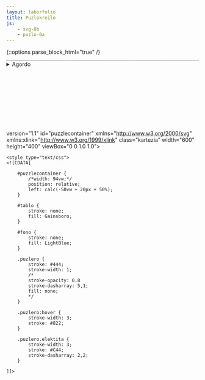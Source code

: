 ```yaml
---
layout: laborfolio
title: Puzlokreilo
js:
    - svg-0b
    - puzlo-0a
---
```


<!-- 

- travidebligi la fonon per masko: https://developer.mozilla.org/en-US/docs/Web/SVG/Element/mask 
- montri fonon kiel bildo/ornamo: https://developer.mozilla.org/en-US/docs/Web/SVG/Element/pattern
                                https://vanseodesign.com/web-design/svg-pattern-attributes/
-->

<script type="text/javascript">
    // adaptita el https://gist.github.com/Draradech/35d36347312ca6d0887aa7d55f366e30

    function save(filename, data)
    {
        var blob = new Blob([data], {type: "text/csv"});
        if (window.navigator.msSaveOrOpenBlob)
        {
            window.navigator.msSaveBlob(blob, filename);
        }
        else
        {
            var elem = window.document.createElement('a');
            elem.href = window.URL.createObjectURL(blob);
            elem.download = filename;        
            document.body.appendChild(elem);
            elem.click();        
            document.body.removeChild(elem);
        }
    }

    var seed = 1;
    
    // konciza aliro de elemento per @id
    function $(id) { return document.getElementById(id); }

    // aktualigo de la kontrolelementoj
    function updateseed()     { $("_seed").value =    $("seed").value;          update(); }
    function updatetabsize()  { $("_tabsize").value = $("tabsize").value + "%"; update(); }
    function updatejitter()   { $("_jitter").value =  $("jitter").value + "%";  update(); }
    function update_seed() { 
        var val = parseFloat($("_seed").value);    
        if (!isNaN(val)) { 
            $("seed").value = val;
        }    
        updateseed(); 
    }
    function update_tabsize() { 
        var val = parseFloat($("_tabsize").value); 
        if (!isNaN(val)) { 
            $("tabsize").value = val; 
        } 
        updatetabsize(); 
    }
    function update_jitter()  { 
        var val = parseFloat($("_jitter").value);  
        if (!isNaN(val)) { 
            $("jitter").value = val; 
        }  
        updatejitter(); 
    }
    
    // generilo-parametroj / -funkcioj $

    // variabloj estas difinitaj antaŭe en generate(9 resp. parse_input()
    /*
      tabsize = langetograndeco (tabsize)
      jitter = varieco (jitter)
      xn = # pecoj horizontale
      yn = # pecoj vertikale
    */
    //var a, b, c, d, e, t, j, flip, xi, yi, xn, yn, vertical, offset, width, height, radius;
    
    function parse_input()
    {
        seed = parseInt($("seed").value);
        tabsize = parseFloat($("tabsize").value);
        jitter = parseFloat($("jitter").value);
        xn = parseInt($("xn").value);
        yn = parseInt($("yn").value);
    }

    function parse_urlparams() {
        const params = new URLSearchParams(window.location.search);
        let update = false;

        function param(name) {
            const val = params.get(name); 
            if (val) { $(name).value = val;
                update = true;
            }
        }

        for (let name of ["xn","yn","seed","tabsize","jitter","bgimg","width","height","radius"])
            param(name);

        return update;
    }

    function update() {
        width = parseInt($("width").value);
        height = parseInt($("height").value);
        radius = parseFloat($("radius").value);
        var ratio = 1.0 * width / height;
        if (ratio > 1.5)
        {
            radius = radius * 900 / width;
            width = 900;
            height = width / ratio;
        } else {
            radius = radius * 600 / height;
            height = 600;
            width = height * ratio;
        }
        offset = 5.5;

        parse_input();

        new SVGPuzlo("puzzlecontainer", $("bgimg").value,
            seed,tabsize,jitter,
            xn,yn,width,height,offset,radius);
    }

/*
    // helpfunkcioj
    function metu(kampo,valoro) {
        document.getElementById(kampo).textContent = valoro;
    }

    function valoro(kampo) {
        return parseInt(document.getElementById(kampo).value,10);
    }
    */

    window.onload = () => {
        // preparu semon
        $('seed').value = Math.random() * 10000; 
        updateseed();
        if (parse_urlparams()) {
            update()
        }
    }

</script>


{::options parse_block_html="true" /}

<details style="border-top: 1px dotted black">
  <summary markdown="span">Agordo</summary>

   <table>
      <tr>
         <td>Semo:</td>
         <td><input id="_seed" type="text" value="0" onchange="update_seed()"/></td>
         <td><input id="seed" type="range" value="0" min="0" max="9999" step="1" onchange="updateseed()"/></td>
      </tr>
      <tr>
         <td>Langograndeco:</td>
         <td><input id="_tabsize" type="text" value="20%" onchange="update_tabsize()"/></td>
         <td><input id="tabsize" type="range" value="20" min="10" max="30" step="0.1" onchange="updatetabsize()"/></td>
      </tr>
      <tr>
         <td>Varieco:</td>
         <td><input id="_jitter" type="text" value="4%" onchange="update_jitter()"/></td>
         <td><input id="jitter" type="range" value="4" min="0" max="13" step="0.1" onchange="updatejitter()"/></td>
      </tr>
      <tr>
         <td>Angulradiuso:</td>
         <td><input id="radius" type="text" value="2.0" size="4" onchange="update()"/></td>
         <td></td>
      </tr>
      <tr>
         <td>Pecoj:</td>
         <td><input id="xn" type="text" value="6" size="4" onchange="update()"/> x <input id="yn" type="text" value="4"  size="4" onchange="update()"/></td>
         <td></td>
      </tr>
      <tr>
         <td>Formato:</td>
         <td><input id="width" type="text" value="300" size="4" onchange="update()"/> x <input id="height" type="text" value="200"  size="4" onchange="update()"/></td>
      </tr>
      <tr>
        <td>Fonbildo:</td>
        <td><input id="bgimg" type="text" value="https://upload.wikimedia.org/wikipedia/commons/thumb/2/27/Nitrogen_Cycle-eo.svg/1024px-Nitrogen_Cycle-eo.svg.png" onchange="update()"/></td>
        <!--  <td><button onclick="generate()">Elŝuto de SVG</button></td> -->
      </tr>
   </table>
</details>

<svg id="puzzlecontainer">

 version="1.1" 
    id="puzzlecontainer"
    xmlns="http://www.w3.org/2000/svg" 
    xmlns:xlink="http://www.w3.org/1999/xlink" 
    class="kartezia"
    width="600" height="400" 
    viewBox="0 0 1.0 1.0">        
     
    <style type="text/css">
    <![CDATA[

        #puzzlecontainer {
            /*width: 94vw;*/
            position: relative;
            left: calc(-50vw + 20px + 50%);
        }

        #tablo {
            stroke: none;
            fill: Gainsboro;
        }

        #fono {
            stroke: none;
            fill: LightBlue;
        }

        .puzlero {
            stroke: #444;
            stroke-width: 1;
            /*            
            stroke-opacity: 0.8
            stroke-dasharray: 5,1;
            fill: none; 
            */
        }

        .puzlero:hover {
            stroke-width: 3;
            stroke: #822;
        }

        .puzlero.elektita {
            stroke-width: 3;
            stroke: #C44;
            stroke-dasharray: 2,2;
        }

    ]]>
  </style>   
  <g id="puzleroj"></g>
</svg>
